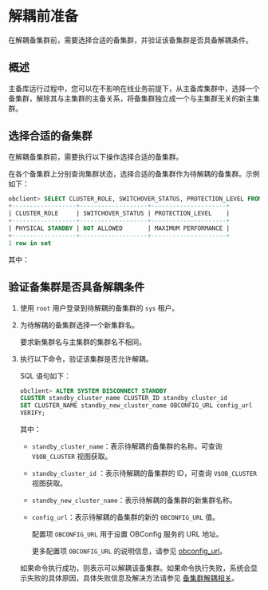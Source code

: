 解耦前准备 
==========================

在解耦备集群前，需要选择合适的备集群，并验证该备集群是否具备解耦条件。

概述 
-----------------------

主备库运行过程中，您可以在不影响在线业务前提下，从主备库集群中，选择一个备集群，解除其与主集群的主备关系，将备集群独立成一个与主集群无关的新主集群。

选择合适的备集群 
-----------------------------

在解耦备集群前，需要执行以下操作选择合适的备集群。

在各个备集群上分别查询集群状态，选择合适的备集群作为待解耦的备集群。示例如下：

```sql
obclient> SELECT CLUSTER_ROLE, SWITCHOVER_STATUS, PROTECTION_LEVEL FROM oceanbase.V$OB_CLUSTER;
+------------------+-------------------+---------------------+
| CLUSTER_ROLE     | SWITCHOVER_STATUS | PROTECTION_LEVEL    |
+------------------+-------------------+---------------------+
| PHYSICAL STANDBY | NOT ALLOWED       | MAXIMUM PERFORMANCE |
+------------------+-------------------+---------------------+
1 row in set
```



其中：



验证备集群是否具备解耦条件 
----------------------------------

1. 使用 `root` 用户登录到待解耦的备集群的 `sys` 租户。

   

2. 为待解耦的备集群选择一个新集群名。

   要求新集群名与主集群的集群名不相同。
   

3. 执行以下命令，验证该集群是否允许解耦。

   SQL 语句如下：

   ```sql
   obclient> ALTER SYSTEM DISCONNECT STANDBY 
   CLUSTER standby_cluster_name CLUSTER_ID standby_cluster_id 
   SET CLUSTER_NAME standby_new_cluster_name OBCONFIG_URL config_url
   VERIFY;
   ```

   

   其中：
   * `standby_cluster_name`：表示待解耦的备集群的名称，可查询 `V$OB_CLUSTER` 视图获取。

     
   
   * `standby_cluster_id` ：表示待解耦的备集群的 ID，可查询 `V$OB_CLUSTER` 视图获取。

     
   
   * `standby_new_cluster_name`：表示待解耦的备集群的新集群名称。

     
   
   * `config_url`：表示待解耦的备集群的新的 `OBCONFIG_URL` 值。

     配置项 `OBCONFIG_URL` 用于设置 OBConfig 服务的 URL 地址。

     更多配置项 `OBCONFIG_URL` 的说明信息，请参见 [obconfig_url](../../../13.system-reference/1.reference-mysql-mode/3.system-configuration-items-1/3.cluster-level-configuration-items-1/155.obconfig_url-1-2-3.md)。
     
   

   

   如果命令执行成功，则表示可以解耦该备集群。如果命令执行失败，系统会显示失败的具体原因，具体失败信息及解决方法请参见 [备集群解耦相关](../11.troubleshooting-common-issues-1/6.decoupling-of-the-standby-cluster.md)。
   



